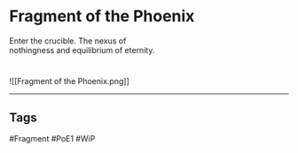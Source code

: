 # Fragment of the Phoenix
Enter the crucible. The nexus of  
nothingness and equilibrium of eternity.

#
![[Fragment of the Phoenix.png]]

---
## Tags
#Fragment
#PoE1 
#WiP 